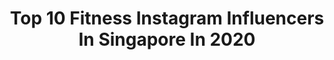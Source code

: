 ---
title: Top 10 Fitness Instagram Influencers In Singapore In 2020
description: >-
  Find top fitness Instagram influencers in Singapore in 2020. Most popular hashtags: #stayhome #sgunited #circuitbreaker #singapore.
platform: Instagram
profiles:
  - username: "kennethseet"
    fullname: >-
      Kenneth Seet
    location: "Singapore"
    followers: 44398
    engagement: 390
    commentsToLikes: 0.037670
    id: ck5hiz142fptd0i11ebg0lum6
    verified: false
    hashtags: "#sgstrong, #strong, #santorini, #plankchallenge"
  - username: "mirchelley"
    fullname: >-
      MICHELLE 💚
    location: "Singapore"
    followers: 151645
    engagement: 125
    commentsToLikes: 0.053196
    id: ck5cl54biy9ly0i11lek7l1mf
    verified: false
    hashtags: "#barbiedoll, #happyilogirls, #pomelogirls, #barbie"
  - username: "rachwsj"
    fullname: >-
      RACHEL ALEXA WONG | 黄诗珺
    location: "Singapore"
    followers: 24444
    engagement: 259
    commentsToLikes: 0.013785
    id: ck6u86uw9prxs0j71n1g2peeq
    verified: false
    hashtags: "#hydroboost, #pomelogirls, #purpursg, #getskinhappy"
  - username: "estherquek"
    fullname: >-
      ESTHER QUEK   🇸🇬
    location: "Singapore"
    followers: 38644
    engagement: 155
    commentsToLikes: 0.036274
    id: ck5hjyp3ohhge0i111xpamwo3
    verified: true
    hashtags: "#noartificialflavours, #cny, #followeqtosingapore, #japanesemacaque"
  - username: "aimeechengbradshaw"
    fullname: >-
      Aimee Cheng-Bradshaw 程珮蕓
    location: "Singapore"
    followers: 94304
    engagement: 211
    commentsToLikes: 0.018183
    id: ck55jn7nsxd3r0i11s2wl5m3n
    verified: true
    hashtags: "#inbloom, #adidassg, #charleskeithofficial, #gentlemonster"
  - username: "jmeteo"
    fullname: >-
      Jaime Teo
    location: "Singapore"
    followers: 107204
    engagement: 204
    commentsToLikes: 0.051342
    id: ck8wgf87dh8on0j78z4hexpjv
    verified: true
    hashtags: "#stretch, #homeworkout, #cleanhouse, #shadowclones"
  - username: "rachelwongggg"
    fullname: >-
      Rachel Wong
    location: "Singapore"
    followers: 12160
    engagement: 350
    commentsToLikes: 0.019420
    id: ck5zvedfd42qt0i140vr1e7tp
    verified: false
    hashtags: "#westworld, #sp, #luge15, #skylinelugesentosa"
  - username: "paulfosterrr"
    fullname: >-
      Paul Foster
    location: "Singapore"
    followers: 30432
    engagement: 200
    commentsToLikes: 0.052711
    id: ck5bzgi1jr3hz0i11m5lwqyhc
    verified: true
    hashtags: "#circuitbreaker, #sustainablefashion, #makeadifference, #shesaidhesaid"
  - username: "thatmomoffour"
    fullname: >-
      Dawn Sim
    location: "Singapore"
    followers: 41777
    engagement: 241
    commentsToLikes: 0.022145
    id: ck5qd6i52u1v70i11vuu501jc
    verified: false
    hashtags: "#prenatalworkout, #smile, #luxuryhotels, #rescuedismyfavoritebreed"
  - username: "zolalfredo"
    fullname: >-
      Alfred Sim 沈志豪
    location: "Singapore"
    followers: 19745
    engagement: 269
    commentsToLikes: 0.015512
    id: ck5c8ugrna8xl0i1122iij9qe
    verified: true
    hashtags: "#ishikawa, #mastfitness, #blissfulmarriage, #twinningwithdaddy"
---